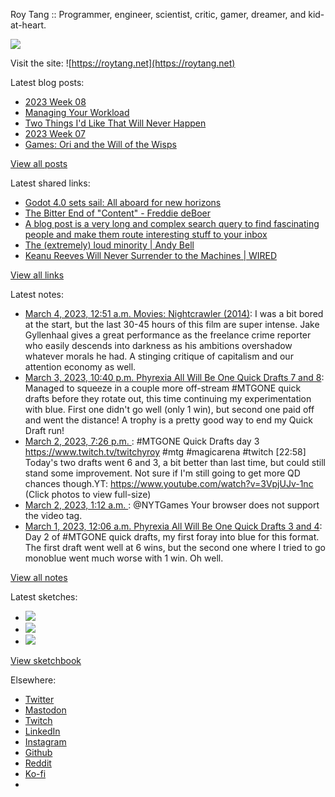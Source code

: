 Roy Tang :: Programmer, engineer, scientist, critic, gamer, dreamer, and kid-at-heart.

![](https://roytang.net/static/img/profile.jpg)

Visit the site: ![https://roytang.net](https://roytang.net)

Latest blog posts:

- [2023 Week 08](https://roytang.net/2023/02/2023-week-08/)
- [Managing Your Workload](https://roytang.net/2023/02/workload-management/)
- [Two Things I&#x27;d Like That Will Never Happen](https://roytang.net/2023/02/two-things/)
- [2023 Week 07](https://roytang.net/2023/02/2023-week-07/)
- [Games: Ori and the Will of the Wisps](https://roytang.net/2023/02/ori2/)

[View all posts](https://roytang.net/blog)

Latest shared links:

- [Godot 4.0 sets sail: All aboard for new horizons](https://roytang.net/2023/03/6ba447dfa9d55c7788a587d64d668c90/)
- [The Bitter End of &quot;Content&quot; - Freddie deBoer](https://roytang.net/2023/03/c36fdd6c627e7b0032c882122bdc30f5/)
- [A blog post is a very long and complex search query to find fascinating people and make them route interesting stuff to your inbox](https://roytang.net/2023/02/a979d4194bc3d89253958cf61d48699f/)
- [The (extremely) loud minority | Andy Bell](https://roytang.net/2023/02/f554c56df2d46a016e57ad166164dce4/)
- [Keanu Reeves Will Never Surrender to the Machines | WIRED](https://roytang.net/2023/02/7575386d2ffed00e246b71de73eecfb1/)

[View all links](https://roytang.net/links)

Latest notes:

- [March 4, 2023, 12:51 a.m. Movies: Nightcrawler (2014)](https://roytang.net/2023/03/nightcrawler-2014/): I was a bit bored at the start, but the last 30-45 hours of this film are super intense. Jake Gyllenhaal gives a great performance as the freelance crime reporter who easily descends into darkness as his ambitions overshadow whatever morals he had. A stinging critique of capitalism and our attention economy as well.
- [March 3, 2023, 10:40 p.m. Phyrexia All Will Be One Quick Drafts 7 and 8](https://roytang.net/2023/03/mtgone-quickdrafts-4/): Managed to squeeze in a couple more off-stream #MTGONE quick drafts before they rotate out, this time continuing my experimentation with blue. First one didn&#x27;t go well (only 1 win), but second one paid off and went the distance! A trophy is a pretty good way to end my Quick Draft run!
- [March 2, 2023, 7:26 p.m. ](https://roytang.net/2023/03/4528f5f85dc44540b98c7fb2c0adba83/): #MTGONE Quick Drafts day 3 https://www.twitch.tv/twitchyroy #mtg #magicarena #twitch [22:58] Today&#x27;s two drafts went 6 and 3, a bit better than last time, but could still stand some improvement. Not sure if I&#x27;m still going to get more QD chances though.YT: https://www.youtube.com/watch?v=3VpjUJv-1nc (Click photos to view full-size)
- [March 2, 2023, 1:12 a.m. ](https://roytang.net/2023/03/1630979436458950656/): @NYTGames Your browser does not support the video tag.
- [March 1, 2023, 12:06 a.m. Phyrexia All Will Be One Quick Drafts 3 and 4](https://roytang.net/2023/03/mtgone-quickdrafts-2/): Day 2 of #MTGONE quick drafts, my first foray into blue for this format. The first draft went well at 6 wins, but the second one where I tried to go monoblue went much worse with 1 win. Oh well.

[View all notes](https://roytang.net/notes)

Latest sketches:


- ![](https://roytang.net/media/cache/3c/da/3cda657c471879c3cfa81b898b810cd6.jpg)
- ![](https://roytang.net/media/cache/a2/60/a260eacc913ee7c542024b154923702f.jpg)
- ![](https://roytang.net/media/cache/e0/88/e0888b7f7a1e342aba8cced2a0784cc4.jpg)

[View sketchbook](https://roytang.net/albums/sketchbook)


Elsewhere:

- [Twitter](https://twitter.com/roytang)
- [Mastodon](https://indieweb.social/@roytang)
- [Twitch](https://twitch.tv/twitchyroy)
- [LinkedIn](https://www.linkedin.com/in/roytang)
- [Instagram](https://instagram.com/roytang0400)
- [Github](https://github.com/roytang)
- [Reddit](https://reddit.com/u/hungryroy)
- [Ko-fi](https://ko-fi.com/roytang)
- [](mailto:hello@roytang.net)
